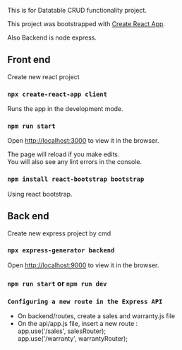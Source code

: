 This is for Datatable CRUD functionality project.

This project was bootstrapped with [Create React App](https://github.com/facebook/create-react-app).<br/>

Also Backend is node express.<br/>

## Front end

Create new react project<br/>

### `npx create-react-app client`

Runs the app in the development mode.<br />

### `npm run start`

Open [http://localhost:3000](http://localhost:3000) to view it in the browser.

The page will reload if you make edits.<br />
You will also see any lint errors in the console.<br />

### `npm install react-bootstrap bootstrap`
Using react bootstrap.

## Back end
Create new express project by cmd <br />

### `npx express-generator backend`

Open [http://localhost:9000](http://localhost:9000) to view it in the browser. <br />

### `npm run start` or `npm run dev`


### `Configuring a new route in the Express API`

* On backend/routes, create a sales and warranty.js file <br />
* On the api/app.js file, insert a new route :<br />
app.use('/sales', salesRouter); <br />
app.use('/warranty', warrantyRouter);




